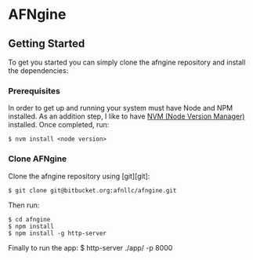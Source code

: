 # AFNgine




## Getting Started

To get you started you can simply clone the afngine repository and install the dependencies:

### Prerequisites

In order to get up and running your system must have Node and NPM installed. As an addition step, I like to have [NVM (Node Version Manager)](https://www.liquidweb.com/kb/how-to-install-nvm-node-version-manager-for-node-js-on-centos-7/) installed. Once completed, run:

    $ nvm install <node version>

### Clone AFNgine

Clone the afngine repository using [git][git]:

    $ git clone git@bitbucket.org:afnllc/afngine.git

Then run:

    $ cd afngine
    $ npm install
    $ npm install -g http-server

Finally to run the app:
	$ http-server ./app/ -p 8000

